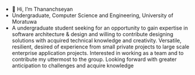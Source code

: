 - 👋 Hi, I’m Thananchseyan
- Undergraduate, Computer Science and Engineering, University of Moratuwa
- A undergraduate student seeking for an opportunity to gain expertise in software architecture & design and willing to contribute designing solutions with acquired technical knowledge and creativity. Versatile, resilient, desired of experience from small private projects to large scale enterprise application  projects. Interested in working as a team and to contribute my uttermost to the group. Looking forward with greater anticipation to challenges and acquire knowledge
